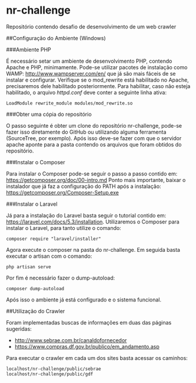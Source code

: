 # nr-challenge

Repositório contendo desafio de desenvolvimento de um web crawler

##Configuração do Ambiente (Windows)

###Ambiente PHP

É necessário setar um ambiente de desenvolvimento PHP, contendo Apache e PHP, minimamente.
Pode-se utilizar pacotes de instalação como WAMP: http://www.wampserver.com/en/ que já 
são mais fáceis de se instalar e configurar.
Verifique se o mod_rewrite está habilitado no Apache, precisaremos dele habilitado posteriormente.
Para habilitar, caso não esteja habilitado, o arquivo _httpd.conf_ deve conter a seguinte linha ativa:

```
LoadModule rewrite_module modules/mod_rewrite.so
```

###Obter uma cópia do repositório

O passo seguinte é obter um clone do repositório nr-challenge, pode-se fazer isso diretamente
do GitHub ou utilizando alguma ferramenta (SourceTree, por exemplo). Após isso deve-se fazer com 
que o servidor apache aponte para a pasta contendo os arquivos que foram obtidos do repositório.

###Instalar o Composer

Para instalar o Composer pode-se seguir o passo a passo contido em: https://getcomposer.org/doc/00-intro.md
Ponto mais importante, baixar o instalador que já faz a configuração do PATH após a instalação:
https://getcomposer.org/Composer-Setup.exe

###Instalar o Laravel

Já para a instalação do Laravel basta seguir o tutorial contido em: https://laravel.com/docs/5.3/installation.
Utilizaremos o Composer para instalar o Laravel, para tanto utilize o comando:

```
composer require "laravel/installer"
```

Agora execute o composer na pasta do nr-challenge.
Em seguida basta executar o artisan com o comando:

```
php artisan serve
```

Por fim é necessário fazer o dump-autoload:

```
composer dump-autoload
```

Após isso o ambiente já está configurado e o sistema funcional.

##Utilização do Crawler

Foram implementadas buscas de informações em duas das páginas sugeridas:

* http://www.sebrae.com.br/canaldofornecedor
* https://www.compras.df.gov.br/publico/em_andamento.asp

Para executar o crawler em cada um dos sites basta acessar os caminhos:

```
localhost/nr-challenge/public/sebrae
localhost/nr-challenge/public/gdf
```

